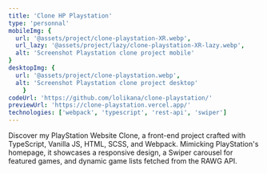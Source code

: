```yaml
---
title: 'Clone HP Playstation'
type: 'personnal'
mobileImg: {
  url: '@assets/project/clone-playstation-XR.webp',
  url_lazy: '@assets/project/lazy/clone-playstation-XR-lazy.webp',
  alt: 'Screenshot Playstation clone project mobile'
}
desktopImg: {
  url: '@assets/project/clone-playstation.webp',
  alt: 'Screenshot Playstation clone project desktop'
	}
codeUrl: 'https://github.com/lolikana/clone-playstation/'
previewUrl: 'https://clone-playstation.vercel.app/'
technologies: ['webpack', 'typescript', 'rest-api', 'swiper']
---
```


Discover my PlayStation Website Clone, a front-end project crafted with TypeScript, Vanilla JS, HTML, SCSS, and Webpack. Mimicking PlayStation's homepage, it showcases a responsive design, a Swiper carousel for featured games, and dynamic game lists fetched from the RAWG API.
